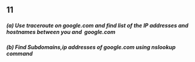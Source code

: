 ## 11

##### (a) Use traceroute on google.com and find list of the IP addresses and hostnames between you and  google.com
##### (b) Find Subdomains,ip addresses of google.com using nslookup command
